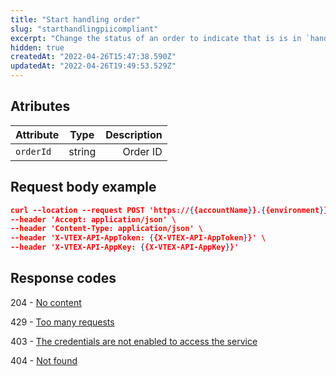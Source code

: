 ```yaml
---
title: "Start handling order"
slug: "starthandlingpiicompliant"
excerpt: "Change the status of an order to indicate that is is in `handling`.\n\r\n\r> Expect a `status 204` response with no content in case of a successful request.\n\r\n\r> The `Change order workflow status` resource is needed to use this API request. This is included in `OMS - Full access` and `IntegrationProfile - Fulfillment Oms`, among other default roles available in the Admin. Learn more about the [License manager roles and resources](https://help.vtex.com/en/tutorial/roles--7HKK5Uau2H6wxE1rH5oRbc#)."
hidden: true
createdAt: "2022-04-26T15:47:38.590Z"
updatedAt: "2022-04-26T19:49:53.529Z"
---
```

## Atributes

| Attribute    | Type        | Description |
| --------------- |:---------:| -------------------------------------------------------------------------------------------:|
| `orderId` | string | Order ID |

## Request body example

```json
curl --location --request POST 'https://{{accountName}}.{{environment}}.com.br/api/oms/pvt/orders/{{orderId}}/start-handling' \
--header 'Accept: application/json' \
--header 'Content-Type: application/json' \
--header 'X-VTEX-API-AppToken: {{X-VTEX-API-AppToken}}' \
--header 'X-VTEX-API-AppKey: {{X-VTEX-API-AppKey}}'
```

## Response codes


204 - [No content](https://httpstatuses.com/204)

429 - [Too many requests](https://httpstatuses.com/429)

403 - [The credentials are not enabled to access the service](https://httpstatuses.com/403)

404 - [Not found](https://httpstatuses.com/404)